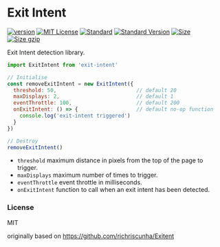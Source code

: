 # Exit Intent

[![version][version]](http://npm.im/exit-intent)
[![MIT License][MIT License]](http://opensource.org/licenses/MIT)
[![Standard][Standard]](http://standardjs.com)
[![Standard Version][Standard Version]](https://github.com/conventional-changelog/standard-version)
[![Size][Size]](https://unpkg.com/exit-intent)
[![Size gzip][Size gzip]](https://unpkg.com/exit-intent)

Exit Intent detection library.

```javascript
import ExitIntent from 'exit-intent'

// Initialise
const removeExitIntent = new ExitIntent({
  threshold: 50,                          // default 20
  maxDisplays: 2,                         // default 1
  eventThrottle: 100,                     // default 200
  onExitIntent: () => {                   // default no-op function
    console.log('exit-intent triggered')
  }    
})

// Destroy
removeExitIntent()
```

- `threshold` maximum distance in pixels from the top of the page to trigger.
- `maxDisplays` maximum number of times to trigger.
- `eventThrottle` event throttle in milliseconds.
- `onExitIntent` function to call when an exit intent has been detected.

### License

MIT

[version]: https://img.shields.io/npm/v/exit-intent.svg
[MIT License]: https://img.shields.io/npm/l/exit-intent.svg
[Standard]: https://img.shields.io/badge/code%20style-standard-brightgreen.svg
[Standard Version]: https://img.shields.io/badge/release-standard%20version-brightgreen.svg
[Size]: https://badges.herokuapp.com/size/npm/exit-intent
[Size gzip]: https://badges.herokuapp.com/size/npm/exit-intent?gzip=true

originally based on https://github.com/richriscunha/Exitent

